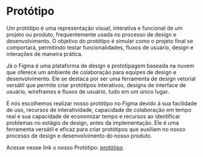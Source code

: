 # Protótipo

Um protótipo é uma representação visual, interativa e funcional de um projeto ou produto, 
frequentemente usada no processo de design e desenvolvimento. O objetivo do protótipo é simular 
como o projeto final se comportará, permitindo testar funcionalidades, fluxos de usuário, design 
e interações de maneira prática. 

Já o Figma é uma plataforma de design e prototipagem baseada na nuvem que oferece um ambiente de 
colaboração para equipes de design e desenvolvimento. Ele se destaca por ser uma ferramenta de 
design vetorial versátil que permite criar protótipos interativos, designs de interface de 
usuário, wireframes e fluxos de usuário, tudo em um único lugar.

E nós escolhemos realizar nosso protótipo no Figma devido à sua facilidade de uso, recursos de 
interatividade, capacidade de colaboração em tempo real e sua capacidade de economizar tempo e 
recursos ao identificar problemas no estágio de design, antes da implementação. Ele é uma 
ferramenta versátil e eficaz para criar protótipos que auxiliam no nosso processo de design e 
desenvolvimento do nosso produto.
 
Acesse nesse link o nosso Protótipo: [protótipo](https://www.figma.com/proto/ePZs0RjH5fIwAEfHEgpJg0/MDS---Prot%C3%B3tipo?node-id=5-27&starting-point-node-id=5%3A27)
